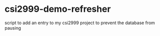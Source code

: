 # csi2999-demo-refresher
script to add an entry to my csi2999 project to prevent the database from pausing
